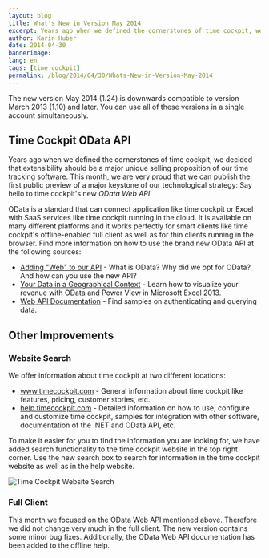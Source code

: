 ```yaml
---
layout: blog
title: What's New in Version May 2014
excerpt: Years ago when we defined the cornerstones of time cockpit, we decided that extensibility should be a major unique selling proposition of our time tracking software. This month, we are very proud that we can publish the first public preview of a major keystone of our technological strategy -  Say hello to time cockpit's new OData Web API.
author: Karin Huber
date: 2014-04-30
bannerimage: 
lang: en
tags: [time cockpit]
permalink: /blog/2014/04/30/Whats-New-in-Version-May-2014
---
```


<p>The new version May 2014 (1.24) is downwards compatible to version March 2013 (1.10) and later. You can use all of these versions in a single account simultaneously.<br /></p><h2>Time Cockpit OData API</h2><p>Years ago when we defined the cornerstones of time cockpit, we decided that extensibility should be a major unique selling proposition of our time tracking software. This month, we are very proud that we can publish the first public preview of a major keystone of our technological strategy: Say hello to time cockpit's new <em>OData Web API</em>.</p><p>OData is a standard that can connect application like time cockpit or Excel with SaaS services like time cockpit running in the cloud. It is available on many different platforms and it works perfectly for smart clients like time cockpit's offline-enabled full client as well as for thin clients running in the browser. Find more information on how to use the brand new OData API at the following sources:</p><ul>
  <li>
    <a href="http://www.timecockpit.com/blog/2014/04/27/Adding-Web-to-our-API" title="Adding Web to our Time Tracking API">Adding "Web" to our API</a> - What is OData? Why did we opt for OData? And how can you use the new API?</li>
  <li>
    <a href="http://www.timecockpit.com/blog/2014/04/29/Your-Data-in-a-Geographical-Context" title="Visualize your Time Tracking Data with OData and Power View in Microsoft Excel 2013">Your Data in a Geographical Context</a> - Learn how to visualize your revenue with OData and Power View in Microsoft Excel 2013.</li>
  <li>
    <a title="Web API Documentation" href="https://help.timecockpit.com/?topic=html/5d6e34c5-3b08-4fa4-baa0-45eb707b6b78.htm" target="_blank">Web API Documentation</a> - Find samples on authenticating and querying data.</li>
</ul><h2>Other Improvements</h2><h3>Website Search</h3><p>We offer information about time cockpit at two different locations:</p><ul>
  <li>
    <a href="http://www.timecockpit.com/" title="time cockpit website">www.timecockpit.com</a> - General information about time cockpit like features, pricing, customer stories, etc.</li>
  <li>
    <a href="http://help.timecockpit.com" title="time cockpit help" target="_blank">help.timecockpit.com</a> - Detailed information on how to use, configure and customize time cockpit, samples for integration with other software, documentation of the .NET and OData API, etc.</li>
</ul><p>To make it easier for you to find the information you are looking for, we have added search functionality to the time cockpit website in the top right corner. Use the new search box to search for information in the time cockpit website as well as in the help website.</p><p>
  <img title="Time Cockpit Website Search" src="{{site.baseurl}}/content/images/blog/2014/04/time-cockpit-search.png" alt="Time Cockpit Website Search" />
</p><h3>Full Client</h3><p>This month we focused on the OData Web API mentioned above. Therefore we did not change very much in the full client. The new version contains some minor bug fixes. Additionally, the OData Web API documentation has been added to the offline help.</p>